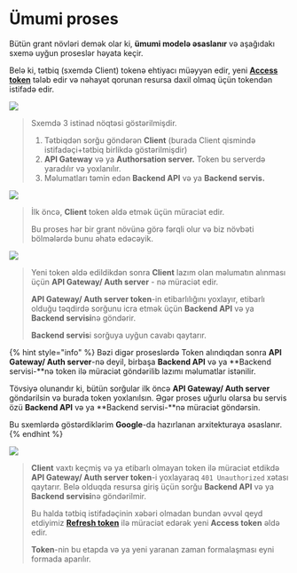 # Ümumi proses

Bütün grant növləri demək olar ki, **ümumi modelə əsaslanır** və aşağıdakı sxemə uyğun proseslər həyata keçir.

Belə ki, tətbiq (sxemdə Client) tokenə ehtiyacı müəyyən edir, yeni [**Access token**](../access-refresh-token.md#access-token-n-dir) tələb edir və nəhayət qorunan resursa daxil olmaq üçün tokendən istifadə edir.



![](<../../.gitbook/assets/Common\_process 2.PNG>)

> Sxemdə 3 istinad nöqtəsi göstərilmişdir.
>
> 1. Tətbiqdən sorğu göndərən **Client** (burada Client qismində istifadəçi+tətbiq birlikdə göstərilmişdir)
> 2. **API Gateway** və ya **Authorsation server.** Token bu serverdə yaradılır və yoxlanılır.&#x20;
> 3. Məlumatları təmin edən **Backend API** və ya **Backend servis.**

![](../../.gitbook/assets/common\_token\_creation.png)

> İlk öncə, **Client** token əldə etmək üçün müraciət edir.&#x20;
>
> Bu proses hər bir grant növünə görə fərqli olur və biz növbəti bölmələrdə bunu əhatə edəcəyik.

![](../../.gitbook/assets/common\_get\_resource.png)

> Yeni token əldə edildikdən sonra **Client** lazım olan məlumatın alınması üçün **API Gateway/ Auth server** - nə müraciət edir.
>
> **API Gateway/ Auth server token**-in etibarlılığını yoxlayır, etibarlı olduğu təqdirdə sorğunu icra etmək üçün **Backend API** və ya **Backend servisi**nə göndərir.&#x20;
>
> **Backend servis**i sorğuya uyğun cavabı qaytarır.

{% hint style="info" %}
Bəzi digər proseslərdə Token alındıqdan sonra **API Gateway/ Auth server**-nə deyil, birbaşa **Backend API** və ya **Backend servisi-**nə token ilə müraciət göndərilib lazımı məlumatlar istənilir.&#x20;

Tövsiyə olunandır ki, bütün sorğular ilk öncə **API Gateway/ Auth server** göndərilsin və burada token yoxlanılsın. Əgər proses uğurlu olarsa bu servis özü **Backend API** və ya **Backend servisi-**nə müraciət göndərsin.

Bu sxemlərdə göstərdiklərim **Google**-da hazırlanan arxitekturaya əsaslanır.
{% endhint %}

![](../../.gitbook/assets/common\_token.PNG)

> **Client** vaxtı keçmiş və ya etibarlı olmayan token ilə müraciət etdikdə **API Gateway/ Auth server token**-i yoxlayaraq `401 Unauthorized` xətası qaytarır. Belə olduqda resursa giriş üçün sorğu **Backend API** və ya **Backend servisi**nə göndərilmir.
>
> Bu halda tətbiq istifadəçinin xəbəri olmadan bundan əvvəl qeyd etdiyimiz [**Refresh token**](../access-refresh-token.md#refresh-token) ilə müraciət edərək yeni **Access token** əldə edir.
>
> **Token**-nin bu etapda və ya yeni yaranan zaman formalaşması eyni formada aparılır.
